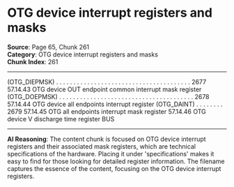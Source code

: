 # OTG device interrupt registers and masks

**Source**: Page 65, Chunk 261  
**Category**: OTG device interrupt registers and masks  
**Chunk Index**: 261

---

(OTG_DIEPMSK) . . . . . . . . . . . . . . . . . . . . . . . . . . . . . . . . . . . . . . . 2677
57.14.43 OTG device OUT endpoint common interrupt mask register
(OTG_DOEPMSK) . . . . . . . . . . . . . . . . . . . . . . . . . . . . . . . . . . . . . . . 2678
57.14.44 OTG device all endpoints interrupt register (OTG_DAINT) . . . . . . . . 2679
57.14.45 OTG all endpoints interrupt mask register
57.14.46 OTG device V discharge time register
BUS

---

**AI Reasoning**: The content chunk is focused on OTG device interrupt registers and their associated mask registers, which are technical specifications of the hardware. Placing it under 'specifications' makes it easy to find for those looking for detailed register information. The filename captures the essence of the content, focusing on the OTG device interrupt registers.
